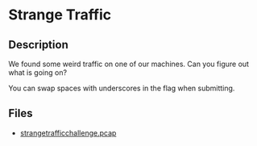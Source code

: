 # Strange Traffic

## Description

We found some weird traffic on one of our machines. Can you figure out what is going on?

You can swap spaces with underscores in the flag when submitting.

## Files

* [strangetrafficchallenge.pcap](files/strangetrafficchallenge.pcap)

